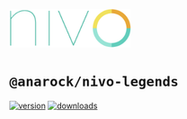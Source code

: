 <a href="https://nivo.rocks"><img alt="nivo" src="https://raw.githubusercontent.com/plouc/nivo/master/nivo.png" width="216" height="68"/></a>

# `@anarock/nivo-legends`

[![version](https://img.shields.io/npm/v/@anarock/nivo-legends?style=for-the-badge)](https://www.npmjs.com/package/@anarock/nivo-legends)
[![downloads](https://img.shields.io/npm/dm/@anarock/nivo-legends?style=for-the-badge)](https://www.npmjs.com/package/@anarock/nivo-legends)
